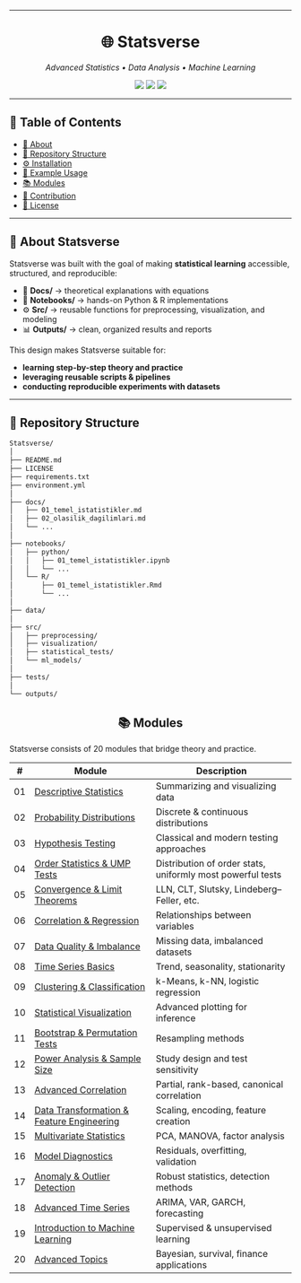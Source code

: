  
---
 
<h1 align="center">🌐 Statsverse</h1>

<p align="center">
  <i>Advanced Statistics • Data Analysis • Machine Learning</i>
</p>

 <p align="center">
  <!-- Languages -->
  <img src="https://img.shields.io/badge/Python-3.9+-3776AB?logo=python&logoColor=white" />
  <img src="https://img.shields.io/badge/R-4.0+-276DC3?logo=r&logoColor=white" />
  <img src="https://img.shields.io/badge/License-MIT-blue.svg?logo=open-source-initiative&logoColor=white" />
  <br/>

 


 
---

## 📖 Table of Contents
- [🌟 About](#-about-statsverse)
- [📂 Repository Structure](#-repository-structure)
- [⚙️ Installation](#️-installation)
- [🚀 Example Usage](#-example-usage)
- [📚 Modules](#-modules)
- [🤝 Contribution](#-contribution)
- [📜 License](#-license)

---

## 🌟 About Statsverse
Statsverse was built with the goal of making **statistical learning** accessible, structured, and reproducible:

- 📘 **Docs/** → theoretical explanations with equations
- 📓 **Notebooks/** → hands-on Python & R implementations
- ⚙️ **Src/** → reusable functions for preprocessing, visualization, and modeling
- 📊 **Outputs/** → clean, organized results and reports

This design makes Statsverse suitable for:
- **learning step-by-step theory and practice**
- **leveraging reusable scripts & pipelines**
- **conducting reproducible experiments with datasets**

---

## 📂 Repository Structure
```bash
Statsverse/
│
├── README.md              
├── LICENSE
├── requirements.txt       
├── environment.yml         
│
├── docs/                  
│   ├── 01_temel_istatistikler.md
│   ├── 02_olasilik_dagilimlari.md
│   └── ...
│
├── notebooks/             
│   ├── python/
│   │   ├── 01_temel_istatistikler.ipynb
│   │   └── ...
│   └── R/
│       ├── 01_temel_istatistikler.Rmd
│       └── ...
│
├── data/                  
│
├── src/                   
│   ├── preprocessing/
│   ├── visualization/
│   ├── statistical_tests/
│   └── ml_models/
│
├── tests/                 
│
└── outputs/               
```
<h2 align="center" >📚 Modules</h2>

Statsverse consists of 20 modules that bridge theory and practice.
 
 | #  | Module | Description |
| -- | ------- | ----------- |
| 01 | [Descriptive Statistics](docs/01_descriptive_statistics.md) | Summarizing and visualizing data |
| 02 | [Probability Distributions](docs/02_probability_distributions.md) | Discrete & continuous distributions |
| 03 | [Hypothesis Testing](docs/03_hypothesis_testing.md) | Classical and modern testing approaches |
| 04 | [Order Statistics & UMP Tests](docs/04_order_statistics_ump_tests.md) | Distribution of order stats, uniformly most powerful tests |
| 05 | [Convergence & Limit Theorems](docs/05_convergence_limit_theorems.md) | LLN, CLT, Slutsky, Lindeberg–Feller, etc. |
| 06 | [Correlation & Regression](docs/06_correlation_regression.md) | Relationships between variables |
| 07 | [Data Quality & Imbalance](docs/07_data_quality_imbalance.md) | Missing data, imbalanced datasets |
| 08 | [Time Series Basics](docs/08_time_series_basics.md) | Trend, seasonality, stationarity |
| 09 | [Clustering & Classification](docs/09_clustering_classification.md) | k-Means, k-NN, logistic regression |
| 10 | [Statistical Visualization](docs/10_statistical_visualization.md) | Advanced plotting for inference |
| 11 | [Bootstrap & Permutation Tests](docs/11_bootstrap_permutation_tests.md) | Resampling methods |
| 12 | [Power Analysis & Sample Size](docs/12_power_analysis_sample_size.md) | Study design and test sensitivity |
| 13 | [Advanced Correlation](docs/13_advanced_correlation.md) | Partial, rank-based, canonical correlation |
| 14 | [Data Transformation & Feature Engineering](docs/14_data_transformation_feature_engineering.md) | Scaling, encoding, feature creation |
| 15 | [Multivariate Statistics](docs/15_multivariate_statistics.md) | PCA, MANOVA, factor analysis |
| 16 | [Model Diagnostics](docs/16_model_diagnostics.md) | Residuals, overfitting, validation |
| 17 | [Anomaly & Outlier Detection](docs/17_anomaly_outlier_detection.md) | Robust statistics, detection methods |
| 18 | [Advanced Time Series](docs/18_advanced_time_series.md) | ARIMA, VAR, GARCH, forecasting |
| 19 | [Introduction to Machine Learning](docs/19_introduction_machine_learning.md) | Supervised & unsupervised learning |
| 20 | [Advanced Topics](docs/20_advanced_topics.md) | Bayesian, survival, finance applications |

 
